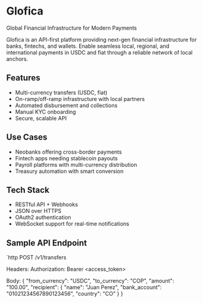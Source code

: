 # Glofica

Global Financial Infrastructure for Modern Payments

Glofica is an API-first platform providing next-gen financial infrastructure for banks, fintechs, and wallets. Enable seamless local, regional, and international payments in USDC and fiat through a reliable network of local anchors.

## Features

- Multi-currency transfers (USDC, fiat)
- On-ramp/off-ramp infrastructure with local partners
- Automated disbursement and collections
- Manual KYC onboarding
- Secure, scalable API

## Use Cases

- Neobanks offering cross-border payments
- Fintech apps needing stablecoin payouts
- Payroll platforms with multi-currency distribution
- Treasury automation with smart conversion

## Tech Stack

- RESTful API + Webhooks
- JSON over HTTPS
- OAuth2 authentication
- WebSocket support for real-time notifications

## Sample API Endpoint

`http
POST /v1/transfers

Headers:
Authorization: Bearer <access_token>

Body:
{
  "from_currency": "USDC",
  "to_currency": "COP",
  "amount": "100.00",
  "recipient": {
    "name": "Juan Perez",
    "bank_account": "01021234567890123456",
    "country": "CO"
  }
}
